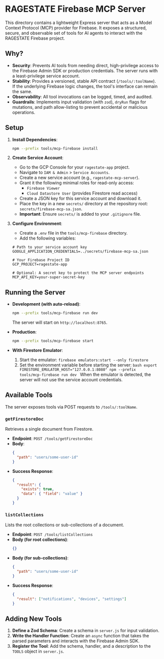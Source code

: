 # RAGESTATE Firebase MCP Server

This directory contains a lightweight Express server that acts as a Model Context Protocol (MCP) provider for Firebase. It exposes a structured, secure, and observable set of tools for AI agents to interact with the RAGESTATE Firebase project.

## Why?

- **Security**: Prevents AI tools from needing direct, high-privilege access to the Firebase Admin SDK or production credentials. The server runs with a least-privilege service account.
- **Stability**: Provides a versioned, stable API contract (`/tools/:toolName`). If the underlying Firebase logic changes, the tool's interface can remain the same.
- **Observability**: All tool invocations can be logged, timed, and audited.
- **Guardrails**: Implements input validation (with `zod`), `dryRun` flags for mutations, and path allow-listing to prevent accidental or malicious operations.

## Setup

1.  **Install Dependencies**:

    ```bash
    npm --prefix tools/mcp-firebase install
    ```

2.  **Create Service Account**:
    - Go to the GCP Console for your `ragestate-app` project.
    - Navigate to `IAM & Admin` > `Service Accounts`.
    - Create a new service account (e.g., `ragestate-mcp-server`).
    - Grant it the following minimal roles for read-only access:
      - `Firebase Viewer`
      - `Cloud Datastore User` (provides Firestore read access)
    - Create a JSON key for this service account and download it.
    - Place the key in a new `secrets/` directory at the repository root: `secrets/firebase-mcp-sa.json`.
    - **Important**: Ensure `secrets/` is added to your `.gitignore` file.

3.  **Configure Environment**:
    - Create a `.env` file in the `tools/mcp-firebase` directory.
    - Add the following variables:

    ```env
    # Path to your service account key
    GOOGLE_APPLICATION_CREDENTIALS=../secrets/firebase-mcp-sa.json

    # Your Firebase Project ID
    GCP_PROJECT=ragestate-app

    # Optional: A secret key to protect the MCP server endpoints
    MCP_API_KEY=your-super-secret-key
    ```

## Running the Server

- **Development (with auto-reload)**:

  ```bash
  npm --prefix tools/mcp-firebase run dev
  ```

  The server will start on `http://localhost:8765`.

- **Production**:

  ```bash
  npm --prefix tools/mcp-firebase start
  ```

- **With Firestore Emulator**:
  1.  Start the emulator: `firebase emulators:start --only firestore`
  2.  Set the environment variable before starting the server:
      `bash
export FIRESTORE_EMULATOR_HOST="127.0.0.1:8080"
npm --prefix tools/mcp-firebase run dev
`
      When the emulator is detected, the server will not use the service account credentials.

## Available Tools

The server exposes tools via POST requests to `/tools/:toolName`.

### `getFirestoreDoc`

Retrieves a single document from Firestore.

- **Endpoint**: `POST /tools/getFirestoreDoc`
- **Body**:
  ```json
  {
    "path": "users/some-user-id"
  }
  ```
- **Success Response**:
  ```json
  {
    "result": {
      "exists": true,
      "data": { "field": "value" }
    }
  }
  ```

### `listCollections`

Lists the root collections or sub-collections of a document.

- **Endpoint**: `POST /tools/listCollections`
- **Body (for root collections)**:
  ```json
  {}
  ```
- **Body (for sub-collections)**:
  ```json
  {
    "path": "users/some-user-id"
  }
  ```
- **Success Response**:
  ```json
  {
    "result": ["notifications", "devices", "settings"]
  }
  ```

## Adding New Tools

1.  **Define a Zod Schema**: Create a schema in `server.js` for input validation.
2.  **Write the Handler Function**: Create an `async` function that takes the parsed parameters and interacts with the Firebase Admin SDK.
3.  **Register the Tool**: Add the schema, handler, and a description to the `TOOLS` object in `server.js`.
